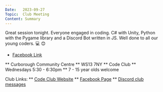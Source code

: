 ```yaml
---
Date:   2023-09-27
Topic:  Club Meeting
Content: Summary
---
```

Great session tonight. Everyone engaged in coding. C# with Unity, Python with the Pygame library and a Discord Bot written in JS. Well done to all our young coders. 💻 😊

* [Facebook Link](https://www.facebook.com/720665616418529/posts/824836082668148)


** Curborough Community Centre
** WS13 7NY
** Code Club
** Wednesdays 5:30 - 6:30pm
** 7 - 15 year olds welcome

Club Links:
** [Code Club Website](https://lichfield-code-club.github.io/)
** [Facebook Page](https://www.facebook.com/LichfieldCoders)
** [Discord club messages](https://discord.gg/szz6xGK)
